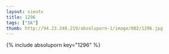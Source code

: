 ```yaml
--- 
layout: sieutv
title: 1296
tags: ["1k"]
thumb: http://94.23.248.219/absoluporn-1/image/002/1296.jpg
---
```

{% include absoluporn key="1296" %} 
